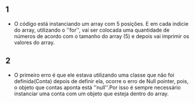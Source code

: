 ## 1
- O código está instanciando um array com 5 posições. E em cada indicie do array, utilizando o ''for'',  vai ser colocada uma quantidade de números de acordo com o tamanho do array (5) e depois vai imprimir os valores do array.

## 2
- O primeiro erro é que ele estava utilizando uma classe que não foi definida(Conta) depois de definir ela, ocorre o erro de Null pointer, pois, o objeto que contas aponta está ''null''.Por isso é sempre necessário instanciar uma conta com um objeto que esteja dentro do array.
